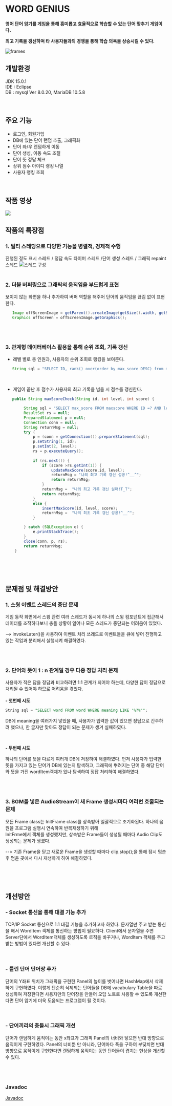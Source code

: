 # WORD GENIUS

**영어 단어 암기를 게임을 통해 흥미롭고 효율적으로 학습할 수 있는 단어 맞추기 게임이다.**

**최고 기록을 갱신하며 타 사용자들과의 경쟁을 통해 학습 의욕을 상승시킬 수 있다.**    

![frames](https://user-images.githubusercontent.com/62981623/103170293-9f474e00-4886-11eb-8d77-46c378ff1b6f.jpg)  



## 개발환경
JDK 15.0.1  
IDE : Eclipse  
DB : mysql  Ver 8.0.20, MariaDB 10.5.8  <br/><br/><br/>



## 주요 기능
- 로그인, 회원가입
- DB에 있는 단어 랜덤 추출, 그래픽화
- 단어 좌/우 랜덤하게 이동
- 단어 생성, 이동 속도 조절
- 단어 뜻 정답 체크
- 상위 점수 아이디 랭킹 나열
- 사용자 랭킹 조회  <br/><br/><br/>

## 작품 영상  
<div>
	<a href=https://youtu.be/IIp5B48cUWA"><image src ="https://user-images.githubusercontent.com/62981623/103178660-15b87000-48c8-11eb-9093-7aa73548d1f8.jpg"></a>

</div>


## 작품의 특장점
### 1. 멀티 스레딩으로 다양한 기능을 병렬적, 경제적 수행  
   
   진행된 정도 표시 스레드 / 정답 속도 타이머 스레드 /단어 생성 스레드 / 그래픽 repaint 스레드
     ![스레드 구성](https://user-images.githubusercontent.com/62981623/103170305-ad956a00-4886-11eb-8139-efd6b53cdfe1.jpg)<br/><br/>
     

### 2. 더블 버퍼링으로 그래픽의 움직임을 부드럽게 표현   

   보이지 않는 화면을 하나 추가하여 버퍼 역할을 해주어 단어의 움직임을 끊김 없이 표현한다.  
    
```java
   Image offScreenImage = getParent().createImage(getSize().width, getSize().height);
   Graphics offScreen = offScreenImage.getGraphics();
```
<br/><br/>  

### 3. 관계형 데이터베이스 활용을 통해 순위 조회, 기록 갱신  

 
   - 레벨 별로 총 인원과, 사용자의 순위 조회로 랭킹을 보여준다.  
   
```java
   String sql = "SELECT ID, rank() over(order by max_score DESC) from maxscore where level=?";
```   
<br/>

   - 게임이 끝난 후 점수가 사용자의 최고 기록을 넘을 시 점수를 갱신한다.  
   
```java
   public String maxScoreCheck(String id, int level, int score) {

		String sql = "SELECT max_score FROM maxscore WHERE ID =? AND level=?";
		ResultSet rs = null;
		PreparedStatement p = null;
		Connection conn = null;
		String returnMsg = null;
		try {
			p = (conn = getConnection()).prepareStatement(sql);			
			p.setString(1, id);
			p.setInt(2, level);
			rs = p.executeQuery();
			
			if (rs.next()) {				
				if (score >rs.getInt(1)) {
					updateMaxScore(score,id, level);
					returnMsg = "나의 최고 기록 갱신 성공!^__^";
					return returnMsg;
				}
				returnMsg =  "나의 최고 기록 갱신 실패!T_T";
				return returnMsg;
			}			
			else {
				insertMaxScore(id, level, score);
				returnMsg =  "나의 최초 기록 갱신 성공!^__^";
			}

		} catch (SQLException e) {
			e.printStackTrace();
		}
		close(conn, p, rs);
		return returnMsg;
	}
```  

<br/><br/><br/>

## 문제점 및 해결방안 


### 1. 스윙 이벤트 스레드의 중단 문제  

게임 동작 화면에서 스윙 관련 여러 스레드가 동시에 하나의 스윙 컴포넌트에 접근해서 데이터를 조작하다보니 충돌 상황이 일어나 모든 스레드가 중단되는 어려움이 있었다.  

--> invokeLater()을 사용하여 이벤트 처리 쓰레드로 이벤트들을 큐에 넣어 진행하고 있는 작업과 분리해서 실행시켜 해결하였다.  

<br/><br/>


### 2. 단어와 뜻이 1 : n 관계일 경우 다중 정답 처리 문제  

사용자가 적은 답을 정답과 비교하려면 1:1 관계가 되어야 하는데, 다양한 답이 정답으로 처리될 수 있어야 하므로 어려움을 겪었다.  
<br/>
**- 첫번째 시도**
```sql
String sql = "SELECT word FROM word WHERE meaning LIKE '%?%'"; 
```
DB에 meaning을 여러가지 넣었을 때, 사용자가 입력한 값이 있으면 정답으로 간주하려 했으나, 한 글자만 맞아도 정답이 되는 문제가 생겨 실패하였다.   

<br/>

**- 두번째 시도**    

하나의 단어를 뜻을 다르게 여러개 DB에 저장하여 해결하였다. 먼저 사용자가 입력한 뜻을 가지고 있는 단어가 DB에 있는지 탐색하고, 그래픽에 뿌려지는 단어 중 해당 단어와 뜻을 가진 wordItem객체가 있나 탐색하여 정답 처리하여 해결하였다.  

<br/><br/>  

### **3. BGM을 넣은 AudioStream이 새 Frame 생성시마다 여러번 호출되는 문제**  

모든 Frame class는 InitFrame class를 상속받아 일괄적으로 초기화된다. 하나의 음원을 프로그램 실행시 연속하여 반복재생하기 위해  
InitFrme에서 객체를 생성했지만, 상속받은 Frame들이 생성될 때마다 Audio Clip도 생성되는 문제가 생겼다.  

--> 기존 Frame을 닫고 새로운 Frame을 생성할 때마다 clip.stop();을 통해 잠시 멈춘 후 멈춘 곳에서 다시 재생하게 하여 해결하였다.  

<br/><br/><br/>


## 개선방안 

### - Socket 통신을 통해 대결 기능 추가  

TCP/IP Socket 통신으로 1:1 대결 기능을 추가하고자 하였다. 문자열만 주고 받는 통신을 해서 WordItem 객체를 통신하는 방법이 필요하다. Client에서 문자열을 주면 Server단에서 WordItem객체를 생성하도록 로직을 바꾸거나, WordItem 객체를 주고 받는 방법이 있다면 개선할 수 있다.  
<br/><br/>

### - 틀린 단어 단어장 추가  

단어의 Y좌표 위치가 그래픽을 구현한 Panel의 높이를 벗어나면 HashMap에서 삭제하게 구현하였다. 이렇게 단순히 삭제되는 단어들을 DB에 vacabulary Table을 따로 생성하여 저장한다면 사용자만의 단어장을 만들어 오답 노트로 사용할 수 있도록 개선한다면 단어 암기에 더욱 도움되는 프로그램이 될 것이다.  
<br/><br/>

### - 단어끼리의 충돌시 그래픽 개선  

단어가 랜덤하게 움직이는 동안 x좌표가 그래픽 Panel의 너비와 닿으면 반대 방향으로 움직이게 구현하였다. Panel의 너비뿐 만 아니라, 단어마다 폭을 구하여 부딪치면 반대 방향으로 움직이게 구현한다면 랜덤하게 움직이는 동안 단어들이 겹치는 현상을 개선할 수 있다.  
<br/><br/><br/>

### Javadoc 
[Javadoc](https://geuniii.github.io/wordGame_project/WordGameProject/doc/index.html)



